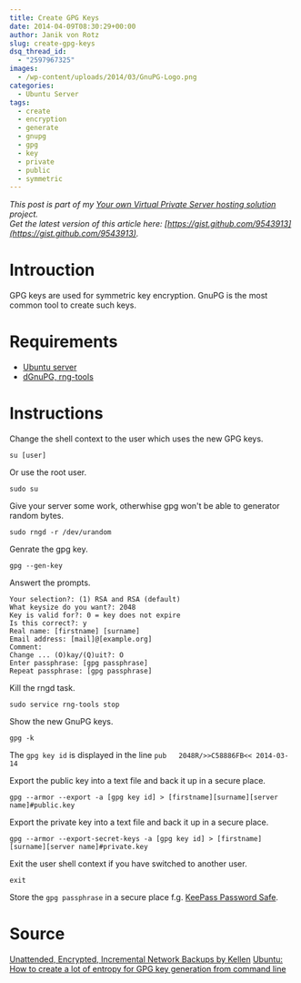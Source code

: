 ```yaml
---
title: Create GPG Keys
date: 2014-04-09T08:30:29+00:00
author: Janik von Rotz
slug: create-gpg-keys
dsq_thread_id:
  - "2597967325"
images:
  - /wp-content/uploads/2014/03/GnuPG-Logo.png
categories:
  - Ubuntu Server
tags:
  - create
  - encryption
  - generate
  - gnupg
  - gpg
  - key
  - private
  - public
  - symmetric
---
```

*This post is part of my [Your own Virtual Private Server hosting solution](https://janikvonrotz.ch/your-own-virtual-private-server-hosting-solution/) project.*  
*Get the latest version of this article here: [https://gist.github.com/9543913](https://gist.github.com/9543913).*  

# Introuction

GPG keys are used for symmetric key encryption.
GnuPG is the most common tool to create such keys.
<!--more-->
# Requirements

* [Ubuntu server](https://janikvonrotz.ch/2014/03/13/deploy-ubuntu-server/)
* [dGnuPG, rng-tools](https://janikvonrotz.ch/2014/03/25/install-ubuntu-packages/)

# Instructions

Change the shell context to the user which uses the new GPG keys.

    su [user]
    
Or use the root user.

    sudo su

Give your server some work, otherwhise gpg won't be able to generator random bytes.

    sudo rngd -r /dev/urandom
    
Genrate the gpg key.

    gpg --gen-key
    
Answert the prompts.
    
    Your selection?: (1) RSA and RSA (default)
    What keysize do you want?: 2048
    Key is valid for?: 0 = key does not expire
    Is this correct?: y
    Real name: [firstname] [surname]
    Email address: [mail]@[example.org]
    Comment:
    Change ... (O)kay/(Q)uit?: O
    Enter passphrase: [gpg passphrase]
    Repeat passphrase: [gpg passphrase]
  
Kill the rngd task.

    sudo service rng-tools stop

Show the new GnuPG keys.

    gpg -k

The `gpg key id` is displayed in the line `pub   2048R/>>C58886FB<< 2014-03-14`

Export the public key into a text file and back it up in a secure place.

    gpg --armor --export -a [gpg key id] > [firstname][surname][server name]#public.key

Export the private key into a text file and back it up in a secure place.

    gpg --armor --export-secret-keys -a [gpg key id] > [firstname][surname][server name]#private.key

Exit the user shell context if you have switched to another user.

    exit

Store the `gpg passphrase` in a secure place f.g. [KeePass Password Safe](http://keepass.info/).

# Source

[Unattended, Encrypted, Incremental Network Backups by Kellen](http://www.debian-administration.org/articles/209#d0e109)
[Ubuntu: How to create a lot of entropy for GPG key generation from command line](http://blog.mypapit.net/2011/11/ubuntu-cli-create-entropy-gpg-key.html)